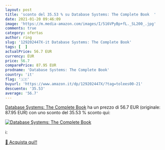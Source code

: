 ```yaml
---
layout: post
title: 'sconto del 35.53 % su Database Systems: The Complete Book  '
date: 2021-01-20 09:46:09
image: 'https://m.media-amazon.com/images/I/516VPyBp+fL._SL200_.jpg'
comments: true
category: ofertas
author: ring
slug: '129202447X-it Database Systems: The Complete Book'
tags: [  ]
actualPrice: 56.7 EUR
currency: EUR
price: 56.7
comparePrice: 87.95 EUR
prodname: 'Database Systems: The Complete Book'
country: 'it'
flag: '🇮🇹'
buyurl: 'https://www.amazon.it/dp/129202447X/?tag=tolees00-21'
descuento: '35.53'
average: '56.7'
---
```


[Database Systems: The Complete Book](https://www.amazon.it/dp/129202447X/?tag=tolees00-21) ha un prezzo di 56.7 EUR (originale: 87.95 EUR) con uno sconto del 35.53 % sconto qui:

[![Database Systems: The Complete Book](https://m.media-amazon.com/images/I/516VPyBp+fL._SL200_.jpg)](https://www.amazon.it/dp/129202447X/?tag=tolees00-21)

ℹ️:


[🛒 Acquista qui!!](https://www.amazon.it/dp/129202447X/?tag=tolees00-21)

